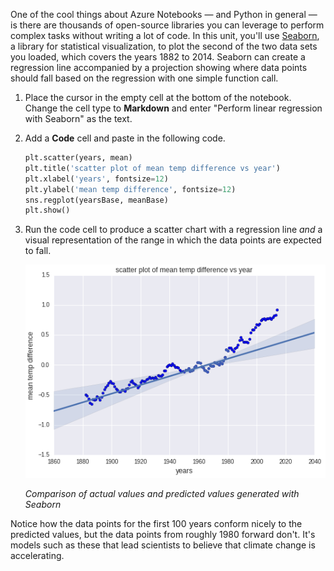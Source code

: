 One of the cool things about Azure Notebooks — and Python in general — is there are thousands of open-source libraries you can leverage to perform complex tasks without writing a lot of code. In this unit, you'll use [Seaborn](https://seaborn.pydata.org/), a library for statistical visualization, to plot the second of the two data sets you loaded, which covers the years 1882 to 2014. Seaborn can create a regression line accompanied by a projection showing where data points should fall based on the regression with one simple function call.

1. Place the cursor in the empty cell at the bottom of the notebook. Change the cell type to **Markdown** and enter "Perform linear regression with Seaborn" as the text.

1. Add a **Code** cell and paste in the following code.

    ```python
    plt.scatter(years, mean)
    plt.title('scatter plot of mean temp difference vs year')
    plt.xlabel('years', fontsize=12)
    plt.ylabel('mean temp difference', fontsize=12)
    sns.regplot(yearsBase, meanBase)
    plt.show()
    ```

1. Run the code cell to produce a scatter chart with a regression line *and* a visual representation of the range in which the data points are expected to fall.

    ![Comparison of actual values and predicted values generated with Seaborn](../media/5-seaborn-regression.png)

    _Comparison of actual values and predicted values generated with Seaborn_

Notice how the data points for the first 100 years conform nicely to the predicted values, but the data points from roughly 1980 forward don't. It's models such as these that lead scientists to believe that climate change is accelerating.